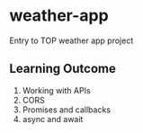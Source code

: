 # weather-app
Entry to TOP weather app project

## Learning Outcome
1. Working with APIs
2. CORS
3. Promises and callbacks
4. async and await
